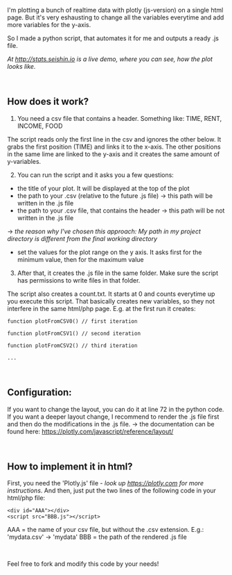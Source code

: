 I'm plotting a bunch of realtime data with plotly (js-version) on a single html page. But it's very eshausting to change all the variables everytime and add more variables for the y-axis.

So I made a python script, that automates it for me and outputs a ready .js file.

_At http://stats.seishin.io is a live demo, where you can see, how the plot looks like._

<br/>

## **How does it work?**


1. You need a csv file that contains a header. Something like:
  TIME, RENT, INCOME, FOOD

  The script reads only the first line in the csv and ignores the other below.
  It grabs the first position (TIME) and links it to the x-axis.
  The other positions in the same lime are linked to the y-axis and it creates the same amount of y-variables.

2. You can run the script and it asks you a few questions:
  - the title of your plot. It will be displayed at the top of the plot
  - the path to your .csv (relative to the future .js file) -> this path will be written in the .js file
  - the path to your .csv file, that contains the header -> this path will be not written in the .js file
  
  -> _the reason why I've chosen this approach: My path in my project directory is different from the final working directory_

  - set the values for the plot range on the y axis. It asks first for the minimum value, then for the maximum value

3. After that, it creates the .js file in the same folder. Make sure the script has permissions to write files in that folder.

The script also creates a count.txt. It starts at 0 and counts everytime up you execute this script. That basically creates new variables, so they not interfere in the same html/php page. 
E.g. at the first run it creates:
```
function plotFromCSV0() // first iteration
```
```
function plotFromCSV1() // second iteration
```
```
function plotFromCSV2() // third iteration
```
```
...
```

<br/>

## **Configuration:**
If you want to change the layout, you can do it at line 72 in the python code.
If you want a deeper layout change, I recommend to render the .js file first and then do the modifications in the .js file.
-> the documentation can be found here: https://plotly.com/javascript/reference/layout/

<br/>

## **How to implement it in html?**
First, you need the 'Plotly.js' file - _look up https://plotly.com for more instructions_.
And then, just put the two lines of the following code in your html/php file:

```
<div id="AAA"></div>
<script src="BBB.js"></script>
```

AAA = the name of your csv file, but without the .csv extension. E.g.: 'mydata.csv' -> 'mydata'
BBB = the path of the rendered .js file

<br/>

Feel free to fork and modify this code by your needs!



